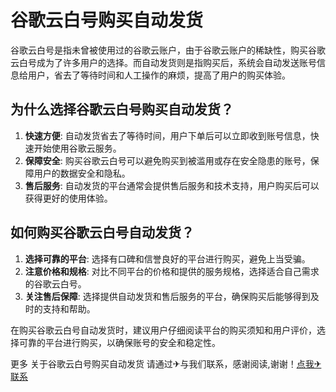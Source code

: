 # 谷歌云白号购买自动发货

谷歌云白号是指未曾被使用过的谷歌云账户，由于谷歌云账户的稀缺性，购买谷歌云白号成为了许多用户的选择。而自动发货则是指购买后，系统会自动发送账号信息给用户，省去了等待时间和人工操作的麻烦，提高了用户的购买体验。

## 为什么选择谷歌云白号购买自动发货？

1. **快速方便**: 自动发货省去了等待时间，用户下单后可以立即收到账号信息，快速开始使用谷歌云服务。
2. **保障安全**: 购买谷歌云白号可以避免购买到被滥用或存在安全隐患的账号，保障用户的数据安全和隐私。
3. **售后服务**: 自动发货的平台通常会提供售后服务和技术支持，用户购买后可以获得更好的使用体验。

## 如何购买谷歌云白号自动发货？

1. **选择可靠的平台**: 选择有口碑和信誉良好的平台进行购买，避免上当受骗。
2. **注意价格和规格**: 对比不同平台的价格和提供的服务规格，选择适合自己需求的谷歌云白号。
3. **关注售后保障**: 选择提供自动发货和售后服务的平台，确保购买后能够得到及时的支持和帮助。

在购买谷歌云白号自动发货时，建议用户仔细阅读平台的购买须知和用户评价，选择可靠的平台进行购买，以确保账号的安全和稳定性。

更多 关于谷歌云白号购买自动发货 请通过✈与我们联系，感谢阅读,谢谢！[点我✈联系](https://www.k02.cc)
